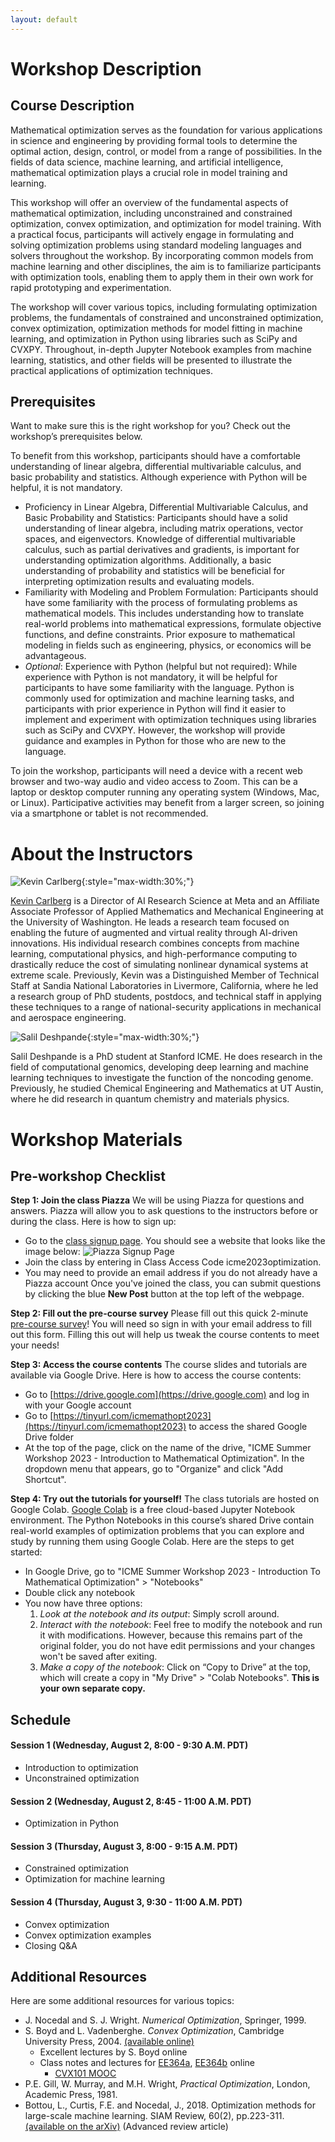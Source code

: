```yaml
---
layout: default
---
```


# Workshop Description

## Course Description

Mathematical optimization serves as the foundation for various applications in science and engineering by providing formal tools to determine the optimal action, design, control, or model from a range of possibilities. In the fields of data science, machine learning, and artificial intelligence, mathematical optimization plays a crucial role in model training and learning.

This workshop will offer an overview of the fundamental aspects of mathematical optimization, including unconstrained and constrained optimization, convex optimization, and optimization for model training. With a practical focus, participants will actively engage in formulating and solving optimization problems using standard modeling languages and solvers throughout the workshop. By incorporating common models from machine learning and other disciplines, the aim is to familiarize participants with optimization tools, enabling them to apply them in their own work for rapid prototyping and experimentation.

The workshop will cover various topics, including formulating optimization problems, the fundamentals of constrained and unconstrained optimization, convex optimization, optimization methods for model fitting in machine learning, and optimization in Python using libraries such as SciPy and CVXPY. Throughout, in-depth Jupyter Notebook examples from machine learning, statistics, and other fields will be presented to illustrate the practical applications of optimization techniques.

## Prerequisites

Want to make sure this is the right workshop for you? Check out the workshop’s prerequisites below.

To benefit from this workshop, participants should have a comfortable understanding of linear algebra, differential multivariable calculus, and basic probability and statistics. Although experience with Python will be helpful, it is not mandatory.
- Proficiency in Linear Algebra, Differential Multivariable Calculus, and
  Basic Probability and Statistics: Participants should have a solid
  understanding of linear algebra, including matrix operations, vector spaces,
  and eigenvectors. Knowledge of differential multivariable calculus, such as
  partial derivatives and gradients, is important for understanding
  optimization algorithms. Additionally, a basic understanding of probability
  and statistics will be beneficial for interpreting optimization results and
  evaluating models.
- Familiarity with Modeling and Problem Formulation: Participants should have
  some familiarity with the process of formulating problems as mathematical
  models. This includes understanding how to translate real-world problems
  into mathematical expressions, formulate objective functions, and define
  constraints. Prior exposure to mathematical modeling in fields such as
  engineering, physics, or economics will be advantageous.
- *Optional*: Experience with Python (helpful but not required): While
  experience with Python is not mandatory, it will be helpful for participants
  to have some familiarity with the language. Python is commonly used for
  optimization and machine learning tasks, and participants with prior
  experience in Python will find it easier to implement and experiment with
  optimization techniques using libraries such as SciPy and CVXPY. However,
  the workshop will provide guidance and examples in Python for those who are
  new to the language.

To join the workshop, participants will need a device with a recent web
browser and two-way audio and video access to Zoom. This can be a laptop or
desktop computer running any operating system (Windows, Mac, or Linux).
Participative activities may benefit from a larger screen, so joining via a
smartphone or tablet is not recommended.


# About the Instructors

![Kevin Carlberg](/assets/img/profile.jpg){:style="max-width:30%;"}

[Kevin Carlberg](https://kevintcarlberg.net) is a Director of AI Research Science at Meta
and an Affiliate Associate Professor of Applied Mathematics and
Mechanical Engineering at the University of Washington. He leads a research
team focused on enabling the future of augmented and virtual reality through
AI-driven innovations. His individual research combines concepts from machine
learning, computational physics, and high-performance computing to drastically
reduce the cost of simulating nonlinear dynamical systems at extreme scale.
Previously, Kevin was a Distinguished Member of Technical Staff at Sandia
National Laboratories in Livermore, California, where he led a research group
of PhD students, postdocs, and technical staff in applying these techniques to
a range of national-security applications in mechanical and aerospace
engineering.

![Salil Deshpande](/assets/img/profile_salil.png){:style="max-width:30%;"}

Salil Deshpande is a PhD student at Stanford ICME. He does research
in the field of computational genomics, developing deep learning and
machine learning techniques to investigate the function of the
noncoding genome. Previously, he studied Chemical Engineering and 
Mathematics at UT Austin, where he did research in quantum chemistry and 
materials physics.

# Workshop Materials

## Pre-workshop Checklist

**Step 1: Join the class Piazza**
We will be using Piazza for questions and answers. Piazza will allow you to ask questions to the instructors before or during the class. Here is how to sign up:
- Go to the [class signup page](https://piazza.com/stanford/summer2023/cmesw09). You should see a website that looks like the image below:
![Piazza Signup Page](/assets/img/piazza_signup_page.png)
- Join the class by entering in Class Access Code icme2023optimization.
- You may need to provide an email address if you do not already have a Piazza account
Once you've joined the class, you can submit questions by clicking the blue **New Post** button at the top left of the webpage.

**Step 2: Fill out the pre-course survey**
Please fill out this quick 2-minute [pre-course survey](https://forms.gle/F3BWp57NDzxxwYz19)! You will need so sign in with your email address to fill out this form.  Filling this out will help us tweak the course contents to meet your needs!

**Step 3: Access the course contents**
The course slides and tutorials are available via Google Drive. Here is how to access the course contents:
- Go to [https://drive.google.com](https://drive.google.com) and log in with your Google
  account
- Go to [https://tinyurl.com/icmemathopt2023](https://tinyurl.com/icmemathopt2023) to access
  the shared Google Drive folder
- At the top of the page, click on the name of the drive, "ICME Summer Workshop 2023 - Introduction to Mathematical Optimization". In the dropdown menu that appears, go to "Organize" and click "Add Shortcut".

**Step 4: Try out the tutorials for yourself!**
The class tutorials are hosted on Google Colab. [Google Colab](https://colab.research.google.com/) is a free cloud-based Jupyter Notebook environment.
The Python Notebooks in this course’s shared Drive contain real-world examples of optimization problems that you can explore and study by running them using Google Colab. Here are the steps to get started:
- In Google Drive, go to "ICME Summer Workshop 2023 - Introduction To Mathematical
  Optimization" > "Notebooks"
- Double click any notebook
- You now have three options:
  1. *Look at the notebook and its output*: Simply scroll around.
  2. *Interact with the notebook*: Feel free to modify the notebook and run it
     with modifications. However, because this remains part of the original folder, you
     do not have edit permissions and your changes won't be saved after
       exiting.
  3. *Make a copy of the notebook*: Click on “Copy to Drive” at the top, which will create a copy in "My Drive" > "Colab Notebooks". **This is your own separate copy.**

## Schedule

#### Session 1 (Wednesday, August 2, 8:00 - 9:30 A.M. PDT)
  - Introduction to optimization
  - Unconstrained optimization

#### Session 2 (Wednesday, August 2, 8:45 - 11:00 A.M. PDT)
  - Optimization in Python

#### Session 3 (Thursday, August 3, 8:00 - 9:15 A.M. PDT)
  - Constrained optimization
  - Optimization for machine learning

#### Session 4 (Thursday, August 3, 9:30 - 11:00 A.M. PDT)
  - Convex optimization
  - Convex optimization examples
  - Closing Q&A

## Additional Resources

Here are some additional resources for various topics:

- J. Nocedal and S. J. Wright. *Numerical Optimization*, Springer, 1999.
- S. Boyd and L. Vadenberghe. *Convex Optimization*, Cambridge University
  Press, 2004. [(available online)](http://stanford.edu/~boyd/cvxbook/)
  - Excellent lectures by S. Boyd online
  - Class notes and lectures for
    [EE364a](http://web.stanford.edu/class/ee364a/),
    [EE364b](http://web.stanford.edu/class/ee364b/) online
	- [CVX101 MOOC](https://lagunita.stanford.edu/courses/Engineering/CVX101/Winter2014/about)
- P.E. Gill, W. Murray, and M.H. Wright, *Practical Optimization*, London,
  Academic Press, 1981.
- Bottou, L., Curtis, F.E. and Nocedal, J., 2018. Optimization methods for
  large-scale machine learning. SIAM Review, 60(2), pp.223-311. [(available on
  the arXiv)](https://arxiv.org/abs/1606.04838) (Advanced review article)
